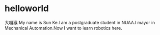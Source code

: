 # helloworld
大嘎猴
  My name is Sun Ke.I am a postgraduate student in NUAA.I mayor in Mechanical Automation.Now I want to learn robotics here.

